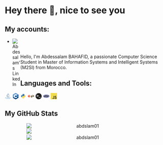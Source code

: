 <!--
**abdslam01/abdslam01** is a ✨ _special_ ✨ repository because its `README.md` (this file) appears on your GitHub profile.

Here are some ideas to get you started:

- 🔭 I’m currently working on ...
- 🌱 I’m currently learning ...
- 👯 I’m looking to collaborate on ...
- 🤔 I’m looking for help with ...
- 💬 Ask me about ...
- 📫 How to reach me: ...
- 😄 Pronouns: ...
- ⚡ Fun fact: ...
-->
# Hey there 👋, nice to see you

## My accounts:
- <a href="https://www.linkedin.com/in/abdessalam-bahafid/">
  <img align="left" alt="Abdessalam's LinkedIn" width="25px" src="https://raw.githubusercontent.com/peterthehan/peterthehan/master/assets/linkedin.svg" />
</a>
<br>
 Hello, I'm Abdessalam BAHAFID, a passionate Computer Science Student in Master of Information Systems and Intelligent Systems (M2SI) from Morocco.

## **Languages and Tools:**  

<code><img height="20" src="https://raw.githubusercontent.com/github/explore/80688e429a7d4ef2fca1e82350fe8e3517d3494d/topics/c/c.png"></code>
<code><img height="20" src="https://raw.githubusercontent.com/github/explore/80688e429a7d4ef2fca1e82350fe8e3517d3494d/topics/cpp/cpp.png"></code>
<code><img height="20" src="https://raw.githubusercontent.com/github/explore/80688e429a7d4ef2fca1e82350fe8e3517d3494d/topics/python/python.png"></code>
<code><img height="20" src="https://raw.githubusercontent.com/github/explore/80688e429a7d4ef2fca1e82350fe8e3517d3494d/topics/git/git.png"></code>
<code><img height="20" src="https://raw.githubusercontent.com/github/explore/80688e429a7d4ef2fca1e82350fe8e3517d3494d/topics/terminal/terminal.png"></code>
<code><img height="20" src="https://raw.githubusercontent.com/github/explore/80688e429a7d4ef2fca1e82350fe8e3517d3494d/topics/php/php.png"></code>
<code><img height="20" src="https://raw.githubusercontent.com/github/explore/80688e429a7d4ef2fca1e82350fe8e3517d3494d/topics/javascript/javascript.png"></code>

## My GitHub Stats

<p style="text-align:center">
    <img style="width:48%;min-width:368px" src="https://github-readme-stats.vercel.app/api?username=abdslam01&show_icons=true&theme=gotham" alt="abdslam01" />
    <img style="width:48%;min-width:368px" src="https://github-readme-streak-stats.herokuapp.com/?user=abdslam01&theme=gotham" />
    <img style="width:48%;min-width:368px" src="https://github-readme-stats.vercel.app/api/top-langs/?username=abdslam01&layout=compact&theme=gotham" alt="abdslam01" />
</p>
